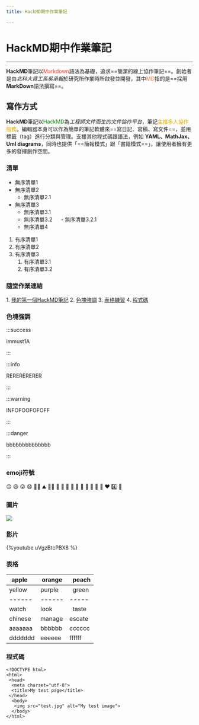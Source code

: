 ```yaml
---
title: HackMD期中作業筆記

---
```


# HackMD期中作業筆記

---

**HackMD**筆記以<font color=#FF3333>Markdown</font>語法為基礎，追求==簡潔的線上協作筆記==。創始者是由*北科大資工系吳承翰*於研究所作業時所啟發並開發，其中<font color=#FF7744>MD</font>指的是==採用**MarkDown**語法撰寫==。

## 寫作方式

**HackMD**</font>筆記以<font color=#008800>HackMD</font>為*工程師文件而生的文件協作平台*，</font>筆記<font color=#DDAA00>主推多人協作服務</font>。編輯器本身可以作為簡單的筆記軟體來==寫日記、寫稿、寫文件==，並用標籤（tag）進行分類與管理。支援其他程式碼跟語法，例如 **YAML、MathJax、Uml diagrams**，同時也提供「==簡報模式」跟「書籍模式==」，讓使用者擁有更多的發揮創作空間。

### 清單

- 無序清單1
- 無序清單2
  - 無序清單2.1
- 無序清單3
   - 無序清單3.1
   - 無序清單3.2
     - 無序清單3.2.1
   - 無序清單4
   
1. 有序清單1
2. 有序清單2
3. 有序清單3
   1. 有序清單3.1
   2. 有序清單3.2

### 隨堂作業連結

1\. [我的第一個HackMD筆記](https://hackmd.io/f-AKNtwcT2mHpey3HVzgdg)
2\. [色塊強調](https://hackmd.io/Q1nxrQH1Q9msT7MZKndhfw)
3\. [表格練習](https://hackmd.io/aUWHNDPwS6yuxi-ir0Xptg)
4\. [程式碼](https://hackmd.io/1IAA-LZwRaGeyHVn9aZ3Hg)

### 色塊強調

:::success

immust1A

:::

:::info

RERERERERER

:::

:::warning

INFOFOOFOFOFF

:::

:::danger

bbbbbbbbbbbbbb

:::

### emoji符號

:relieved: :satisfied: :stuck_out_tongue_winking_eye: :anguished:
:man_in_tuxedo: :mountain: :man_in_tuxedo: :ocean:
:horse: :horse: :tiger: :tiger:
:womans_clothes: :rice: :older_man: :older_woman:
:turtle: :hearts: :four: :rocket:

### 圖片

![](https://i.imgur.com/GmCYQmB.png)

### 影片

{%youtube uVgzBtcPBX8 %}

### 表格

| apple   | orange |  peach |
| ------- | ------ |  ----- |
| yellow  | purple |  green |
| ------  | ------ |  ----- |
| watch   | look   |  taste |
| chinese | manage | escate |
| aaaaaaa | bbbbbb | cccccc |
| ddddddd | eeeeee | ffffff |


### 程式碼

```htmlembedded=1
<!DOCTYPE html>
<html>
 <head>
  <meta charset="utf-8">
  <title>My test page</title>
 </head>
  <body>
   <img src="test.jpg" alt="My test image">
  </body>
</html>